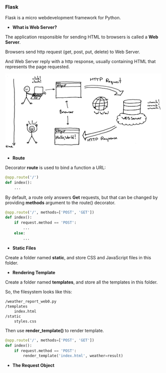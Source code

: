 ### Flask

Flask is a micro webdevelopment framework for Python.

* **What is Web Server?**

The application responsible for sending HTML to browsers is called a **Web Server**.

Browsers send http request (get, post, put, delete) to Web Server.

And Web Server reply with a http response, usually containing HTML that represents the page requested. 

![](/assets/ch4/HTTP_request_response.png)

* **Route**

Decorator **route** is used to bind a function a URL:

```python
@app.route('/')
def index():
    ...
```

By default, a route only answers **Get** requests, but that can be changed by providing **methods** argument to the route() decorator.

```python
@app.route('/', methods=['POST', 'GET'])
def index():
    if request.method == 'POST':
        ...
    else:
        ...
```
* **Static Files**

Create a folder named **static**, and store CSS and JavaScript files in this folder.

* **Rendering Template**

Create a folder named **templates**, and store all the templates in this folder.

So, the filesystem looks like this:

```
/weather_report_web0.py
/templates
    index.html
/static
    styles.css
```

Then use **render_template()** to render template.

```python
@app.route('/', methods=['POST', 'GET'])
def index():
    if request.method == 'POST':
        render_template('index.html', weather=result)
```

* **The Request Object**








